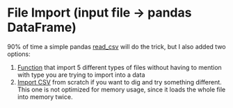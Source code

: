# File Import (input file -> pandas DataFrame)

90% of time a simple pandas [read_csv](https://pandas.pydata.org/docs/reference/api/pandas.read_csv.html) will do the trick, but I also added two options:
1) [Function](https://github.com/danielrferreira/pySTETV/tree/main/Utility/File%20Import/Multiple%20Formats) that import 5 different types of files without having to mention with type you are trying to import into a data
2) [Import CSV](https://github.com/danielrferreira/pySTETV/tree/main/Utility/File%20Import/Import%20from%20scratch) from scratch if you want to dig and try something different. This one is not optimized for memory usage, since it loads the whole file into memory twice.
